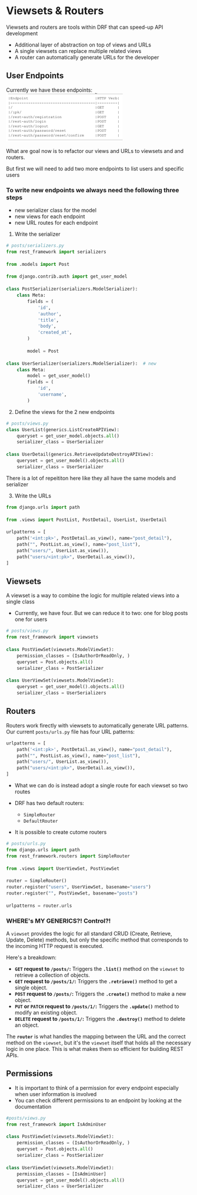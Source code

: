 # Viewsets & Routers
Viewsets and routers are tools within DRF that can speed-up API development
- Additional layer of abstraction on top of views and URLs
- A single viewsets can replace multiple related views 
- A router can automatically generate URLs for the developer

## User Endpoints
Currently we have these endpoints:
![endpoints](../../assets/endpoints.jpeg)

What are goal now is to refactor our views and URLs to viewsets and and routers.

But first we will need to add two more endpoints to list users and specific users

### To write new endpoints we always need the following three steps
- new serializer class for the model
- new views for each endpoint
- new URL routes for each endpoint

1. Write the serializer
```python
# posts/serializers.py
from rest_framework import serializers 

from .models import Post

from django.contrib.auth import get_user_model

class PostSerializer(serializers.ModelSerializer):
    class Meta:
        fields = (
            'id',
            'author',
            'title',
            'body',
            'created_at',
        )

        model = Post

class UserSerializer(serializers.ModelSerializer):  # new
    class Meta:
        model = get_user_model()
        fields = (
            'id',
            'username',
        )
```
2. Define the views for the 2 new endpoints
```python
# posts/views.py
class UserList(generics.ListCreateAPIView):
    queryset = get_user_model.objects.all()
    serializer_class = UserSerializer

class UserDetail(generics.RetrieveUpdateDestroyAPIView):
    queryset = get_user_model().objects.all()
    serializer_class = UserSerializer
```
There is a lot of repeititon here like they all have the same models and serializer

3. Write the URLs
```python
from django.urls import path

from .views import PostList, PostDetail, UserList, UserDetail  

urlpatterns = [
    path('<int:pk>', PostDetail.as_view(), name="post_detail"),
    path("", PostList.as_view(), name="post_list"),
    path("users/", UserList.as_view()),
    path("users/<int:pk>", UserDetail.as_view()),
]
```

## Viewsets
A viewset is a way to combine the logic for multiple related views into a single class
- Currently, we have four. But we can reduce it to two: one for blog posts one for users
```python
# posts/views.py
from rest_framework import viewsets

class PostViewSet(viewsets.ModelViewSet):
    permission_classes = (IsAuthorOrReadOnly, )
    queryset = Post.objects.all()
    serializer_class = PostSerializer

class UserViewSet(viewsets.ModelViewSet):
    queryset = get_user_model().objects.all()
    serializer_class = UserSerializers
```

## Routers
Routers work firectly with viewsets to automatically generate URL patterns.
Our current `posts/urls.py` file has four URL patterns:
```python
urlpatterns = [
    path('<int:pk>', PostDetail.as_view(), name="post_detail"),
    path("", PostList.as_view(), name="post_list"),
    path("users/", UserList.as_view()),
    path("users/<int:pk>", UserDetail.as_view()),
]
```
- What we can do is instead adopt a single route for each viewset so two routes


- DRF has two default routers:
    - `SimpleRouter`
    - `DefaultRouter`
- It is possible to create cutome routers

```python
# posts/urls.py
from django.urls import path
from rest_framework.routers import SimpleRouter

from .views import UserViewSet, PostViewSet

router = SimpleRouter()
router.register("users", UserViewSet, basename="users")
router.register("", PostViewSet, basename="posts")

urlpatterns = router.urls
```

### WHERE's MY GENERICS?! Control?!
A `viewset` provides the logic for all standard CRUD (Create, Retrieve, Update, Delete) methods, but only the specific method that corresponds to the incoming HTTP request is executed.

Here's a breakdown:

* **`GET` request to `/posts/`:** Triggers the **`.list()`** method on the `viewset` to retrieve a collection of objects.
* **`GET` request to `/posts/1/`:** Triggers the **`.retrieve()`** method to get a single object.
* **`POST` request to `/posts/`:** Triggers the **`.create()`** method to make a new object.
* **`PUT` or `PATCH` request to `/posts/1/`:** Triggers the **`.update()`** method to modify an existing object.
* **`DELETE` request to `/posts/1/`:** Triggers the **`.destroy()`** method to delete an object.

The **`router`** is what handles the mapping between the URL and the correct method on the `viewset`, but it's the `viewset` itself that holds all the necessary logic in one place. This is what makes them so efficient for building REST APIs.

## Permissions
- It is important to think of a permission for every endpoint especially when user information is involved
- You can check different permissions to an endpoint by looking at the documentation
```python
#posts/views.py
from rest_framework import IsAdminUser

class PostViewSet(viewsets.ModelViewSet):
    permission_classes = (IsAuthorOrReadOnly, )
    queryset = Post.objects.all()
    serializer_class = PostSerializer

class UserViewSet(viewsets.ModelViewSet):
    permission_classes = [IsAdminUser]
    queryset = get_user_model().objects.all()
    serializer_class = UserSerializer
